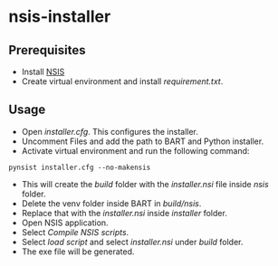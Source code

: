 # nsis-installer
## Prerequisites
* Install [NSIS](https://nsis.sourceforge.io/Main_Page)
* Create virtual environment and install _requirement.txt_.
## Usage
* Open _installer.cfg_. This configures the installer.
* Uncomment Files and add the path to BART and Python installer.
* Activate virtual environment and run the following command:
```
pynsist installer.cfg --no-makensis
```
* This will create the _build_ folder with the _installer.nsi_ file inside _nsis_ folder.
* Delete the venv folder inside BART in _build/nsis_.
* Replace that with the _installer.nsi_ inside _installer_ folder.
* Open NSIS application.
* Select _Compile NSIS scripts_.
* Select _load script_ and select _installer.nsi_ under _build_ folder.
* The exe file will be generated.